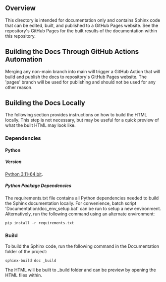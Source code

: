## Overview
This directory is intended for documentation only and contains Sphinx code that can be edited, built, and published to a GitHub Pages website. 
See the repository's GitHub Pages for the built results of the documentation within this repository. 

## Building the Docs Through GitHub Actions Automation
Merging any non-main branch into main will trigger a GitHub Action that will build and publish the docs to repository's GitHub Pages website. The 'pages' branch will be used for publishing and should not be used for any other reason.

## Building the Docs Locally
The following section provides instructions on how to build the HTML locally. This step is not necessary, but may be useful for a quick preview of what the built HTML may look like.

### Dependencies
#### Python
##### Version
[Python 3.11-64 bit](https://www.python.org/downloads/windows/).

##### Python Package Dependencies
The requirements.txt file contains all Python dependencies needed to build the Sphinx documentation locally. For convenience, batch script 'Documentation/doc_env_setup.bat' can be run to setup a new environment. Alternatively, run the following command using an alternate environment:

`pip install -r requirements.txt`

### Build
To build the Sphinx code, run the following command in the Documentation folder of the project:

`sphinx-build doc _build`

The HTML will be built to _build folder and can be preview by opening the HTML files within.
